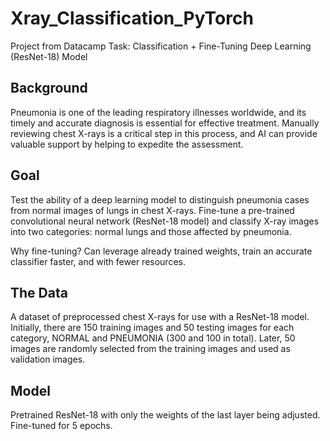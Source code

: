 # Xray_Classification_PyTorch
Project from Datacamp
Task: Classification + Fine-Tuning Deep Learning (ResNet-18) Model 

## Background
Pneumonia is one of the leading respiratory illnesses worldwide, and its timely and accurate diagnosis is essential for effective treatment. Manually reviewing chest X-rays is a critical step in this process, and AI can provide valuable support by helping to expedite the assessment. 

## Goal
Test the ability of a deep learning model to distinguish pneumonia cases from normal images of lungs in chest X-rays. Fine-tune a pre-trained convolutional neural network (ResNet-18 model) and classify X-ray images into two categories: normal lungs and those affected by pneumonia. 

Why fine-tuning? Can leverage already trained weights, train an accurate classifier faster, and with fewer resources.

## The Data
A dataset of preprocessed chest X-rays for use with a ResNet-18 model. Initially, there are 150 training images and 50 testing images for each category, NORMAL and PNEUMONIA (300 and 100 in total). Later, 50 images are randomly selected from the training images and used as validation images. 

## Model
Pretrained ResNet-18 with only the weights of the last layer being adjusted. Fine-tuned for 5 epochs.
